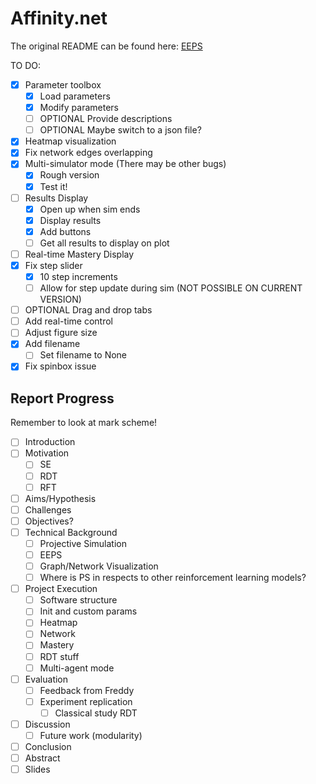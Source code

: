# Affinity.net

The original README can be found here: [EEPS](https://github.com/Asieh-A-Mofrad/Enhanced-Equivalence-Projective-Simulation)

TO DO:

- [x] Parameter toolbox
  - [x] Load parameters
  - [x] Modify parameters
  - [ ] OPTIONAL Provide descriptions
  - [ ] OPTIONAL Maybe switch to a json file?
- [x] Heatmap visualization
- [x] Fix network edges overlapping
- [x] Multi-simulator mode (There may be other bugs)
  - [x] Rough version
  - [x] Test it!
- [ ] Results Display
  - [x] Open up when sim ends
  - [x] Display results
  - [x] Add buttons
  - [ ] Get all results to display on plot
- [ ] Real-time Mastery Display
- [x] Fix step slider
  - [x] 10 step increments
  - [ ] Allow for step update during sim (NOT POSSIBLE ON CURRENT VERSION)
- [ ] OPTIONAL Drag and drop tabs
- [ ] Add real-time control
- [ ] Adjust figure size
- [x] Add filename
  - [ ] Set filename to None
- [x] Fix spinbox issue

## Report Progress

Remember to look at mark scheme!

- [ ] Introduction
- [ ] Motivation
  - [ ] SE
  - [ ] RDT
  - [ ] RFT
- [ ] Aims/Hypothesis
- [ ] Challenges
- [ ] Objectives?
- [ ] Technical Background
  - [ ] Projective Simulation
  - [ ] EEPS
  - [ ] Graph/Network Visualization
  - [ ] Where is PS in respects to other reinforcement learning models?
- [ ] Project Execution
  - [ ] Software structure
  - [ ] Init and custom params
  - [ ] Heatmap
  - [ ] Network
  - [ ] Mastery
  - [ ] RDT stuff
  - [ ] Multi-agent mode
- [ ] Evaluation
  - [ ] Feedback from Freddy
  - [ ] Experiment replication
    - [ ] Classical study RDT
- [ ] Discussion
  - [ ] Future work (modularity)
- [ ] Conclusion
- [ ] Abstract
- [ ] Slides
